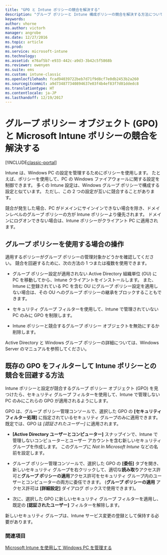 ```yaml
---
title: "GPO と Intune ポリシーの競合を解決する"
description: "グループ ポリシーと Intune 構成ポリシーの競合を解決する方法について説明します。"
keywords: 
author: vhorne
ms.author: victorh
manager: angrobe
ms.date: 12/27/2016
ms.topic: article
ms.prod: 
ms.service: microsoft-intune
ms.technology: 
ms.assetid: e76af5b7-e933-442c-a9d3-3b42c5f5868b
ms.reviewer: owenyen
ms.suite: ems
ms.custom: intune-classic
ms.openlocfilehash: fcad94039722beb7d71f9d8cf7e0db2453b2a260
ms.sourcegitcommit: a9d734877340894637e03f4b4ef83f7d01ddedc8
ms.translationtype: HT
ms.contentlocale: ja-JP
ms.lasthandoff: 12/19/2017
---
```

# <a name="resolve-group-policy-objects-gpo-and-microsoft-intune-policy-conflicts"></a>グループ ポリシー オブジェクト (GPO) と Microsoft Intune ポリシーの競合を解決する

[!INCLUDE[classic-portal](../includes/classic-portal.md)]

Intune は、Windows PC の設定を管理するためにポリシーを使用します。 たとえば、ポリシーを使用して、PC の Windows ファイアウォールに関する設定を制御できます。 多くの Intune 設定は、Windows グループ ポリシーで構成する設定と似ています。 ただし、この 2 つの設定が互いに競合することがあります。

競合が発生した場合、PC がドメインにサインインできない場合を除き、ドメインレベルのグループ ポリシーの方が Intune ポリシーより優先されます。 ドメインにログオンできない場合は、Intune ポリシーがクライアント PC に適用されます。

## <a name="what-to-do-if-you-are-using-group-policy"></a>グループ ポリシーを使用する場合の操作
適用するポリシーがグループ ポリシーの管理対象かどうかを確認してください。 競合を回避するために、次の方法の 1 つまたは複数を使用できます。

-   グループ ポリシー設定が適用されない Active Directory 組織単位 (OU) に PC を移動してから、Intune クライアントをインストールします。 また、Intune に登録されている PC を含む OU にグループ ポリシー設定を適用しない場合は、その OU へのグループ ポリシーの継承をブロックすることもできます。

-   セキュリティ グループ フィルターを使用して、Intune で管理されていない PC のみに GPO を制限します。

-   Intune ポリシーと競合するグループ ポリシー オブジェクトを無効にするか削除します。

Active Directory と Windows グループ ポリシーの詳細については、Windows Server のマニュアルを参照してください。

## <a name="how-to-filter-existing-gpos-to-avoid-conflicts-with-intune-policy"></a>既存の GPO をフィルターして Intune ポリシーとの競合を回避する方法
Intune ポリシーと設定が競合するグループ ポリシー オブジェクト (GPO) を見つけたら、セキュリティ グループ フィルターを使用して、Intune で管理しない PC のみにこれらの GPO が適用されるようにします。

<!--- ### Use WMI filters
WMI filters selectively apply GPOs to computers that satisfy the conditions of a query. To apply a WMI filter, deploy a WMI class instance to all PCs in the enterprise before you enroll any PCs in the Intune service.

#### To apply WMI filters to a GPO

1.  Create a management object file by copying and pasting the following into a text file, and then saving it to a convenient location as **WIT.mof**. The file contains the WMI class instance that you deploy to PCs that you want to enroll in the Intune service.

    ```
    //Beginning of MOF file.
    #pragma classflags("forceupdate")
    #pragma namespace ("\\\\.\\Root")
    instance of __Namespace
    {
       Name = "WindowsIntune";
    };

    #pragma namespace ("\\\\.\\Root\\WindowsIntune")
    [
       Description("This class defines Microsoft Intune common properties")
    ]
    class WindowsIntune_ManagedNode
    {
       [ read, Description("This defines whether Microsoft Intune Policy is enabled"): DisableOverride ToSubClass ]
       boolean WindowsIntunePolicyEnabled;
       [ read, key, Description("This property defines the version." "Example: 1.0"): ToSubClass ]
       string Version;
    };

    instance of WindowsIntune_ManagedNode
    {
       Version = "1.0";
       WindowsIntunePolicyEnabled = 1;
    };
    ```

2.  Use either a startup script or Group Policy to deploy the file. The following is the deployment command for the startup script. The WMI class instance must be deployed before you enroll client PCs in the Intune service.

    **C:/Windows/System32/Wbem/MOFCOMP &lt;path to MOF file&gt;\wit.mof**

3.  Run either of the following commands to create the WMI filters, depending on whether the GPO you want to filter applies to PCs that are managed by using Intune or to PCs that are not managed by using Intune.

    -   For GPOs that apply to PCs that are not managed by using Intune, use the following:

        ```
        Namespace:root\WindowsIntune
        Query:  SELECT WindowsIntunePolicyEnabled FROM WindowsIntune_ManagedNode WHERE WindowsIntunePolicyEnabled=0
        ```

    -   For GPOs that apply to PCs that are managed by Intune, use the following:

        ```
        Namespace:root\WindowsIntune
        Query:  SELECT WindowsIntunePolicyEnabled FROM WindowsIntune_ManagedNode WHERE WindowsIntunePolicyEnabled=1
        ```

4.  Edit the GPO in the Group Policy Management console to apply the WMI filter that you created in the previous step.

    -   For GPOs that should apply only to PCs that you want to manage by using Intune, apply the filter **WindowsIntunePolicyEnabled=1**.

    -   For GPOs that should apply only to PCs that you do not want to manage by using Intune, apply the filter **WindowsIntunePolicyEnabled=0**.

For more information about how to apply WMI filters in Group Policy, see the blog post [Security Filtering, WMI Filtering, and Item-level Targeting in Group Policy Preferences](http://go.microsoft.com/fwlink/?LinkId=177883). --->


GPO は、グループ ポリシー管理コンソールで、選択した GPO の **[セキュリティ フィルター処理]** に指定されているセキュリティ グループのみに適用できます。 既定では、GPO は *[認証されたユーザー]* に適用されます。

-   **[Active Directory ユーザーとコンピューター]** スナップインで、Intune で管理しないコンピューターとユーザー アカウントを含む新しいセキュリティ グループを作成します。 このグループに *Not In Microsoft Intune* などの名前を設定します。

-   グループ ポリシー管理コンソールで、選択した GPO の **[委任]** タブを開き、新しいセキュリティ グループを右クリックして、適切な**読み取り**アクセス許可と**グループ ポリシーの適用**アクセス許可をセキュリティ グループ内のユーザーとコンピューターの両方に委任できます。 (**グループ ポリシーの適用** アクセス許可は **[詳細設定]** ダイアログ ボックスで使用できます)。

-   次に、選択した GPO に新しいセキュリティ グループ フィルターを適用し、既定の **[認証されたユーザー]** フィルターを解除します。

新しいセキュリティ グループは、Intune サービス変更の登録として保持する必要があります。

### <a name="see-also"></a>関連項目
[Microsoft Intune を使用して Windows PC を管理する](manage-windows-pcs-with-microsoft-intune.md)
